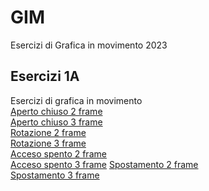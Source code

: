 # GIM
Esercizi di Grafica in movimento 2023

## Esercizi 1A
Esercizi di grafica in movimento  
[Aperto chiuso 2 frame](Esercizio_1A/aperto_chiuso_2.html)  
[Aperto chiuso 3 frame](Esercizio_1A/aperto_chiuso_3.html)   
[Rotazione 2 frame](Esercizio_1A/rotazione_2.html)   
[Rotazione 3 frame](Esercizio_1A/rotazione_3.html)  
[Acceso spento 2 frame](Esercizio_1A/acceso_spento_2.html)    
[Acceso spento 3 frame](Esercizio_1A/acceso_spento_3.html) 
[Spostamento 2 frame](Esercizio_1A/spostamento_2.html)  
[Spostamento 3 frame](Esercizio_1A/spostamento_3.html)  
